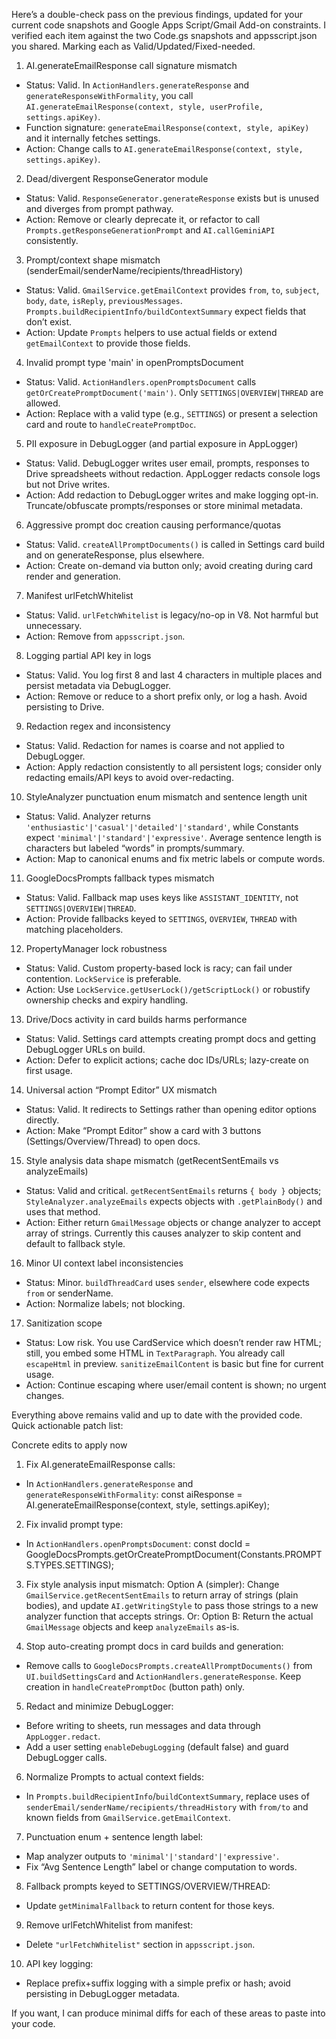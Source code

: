 Here’s a double-check pass on the previous findings, updated for your current code snapshots and Google Apps Script/Gmail Add-on constraints. I verified each item against the two Code.gs snapshots and appsscript.json you shared. Marking each as Valid/Updated/Fixed-needed.

1) AI.generateEmailResponse call signature mismatch
- Status: Valid. In `ActionHandlers.generateResponse` and `generateResponseWithFormality`, you call `AI.generateEmailResponse(context, style, userProfile, settings.apiKey)`.
- Function signature: `generateEmailResponse(context, style, apiKey)` and it internally fetches settings.
- Action: Change calls to `AI.generateEmailResponse(context, style, settings.apiKey)`.

2) Dead/divergent ResponseGenerator module
- Status: Valid. `ResponseGenerator.generateResponse` exists but is unused and diverges from prompt pathway.
- Action: Remove or clearly deprecate it, or refactor to call `Prompts.getResponseGenerationPrompt` and `AI.callGeminiAPI` consistently.

3) Prompt/context shape mismatch (senderEmail/senderName/recipients/threadHistory)
- Status: Valid. `GmailService.getEmailContext` provides `from`, `to`, `subject`, `body`, `date`, `isReply`, `previousMessages`. `Prompts.buildRecipientInfo/buildContextSummary` expect fields that don’t exist.
- Action: Update `Prompts` helpers to use actual fields or extend `getEmailContext` to provide those fields.

4) Invalid prompt type 'main' in openPromptsDocument
- Status: Valid. `ActionHandlers.openPromptsDocument` calls `getOrCreatePromptDocument('main')`. Only `SETTINGS|OVERVIEW|THREAD` are allowed.
- Action: Replace with a valid type (e.g., `SETTINGS`) or present a selection card and route to `handleCreatePromptDoc`.

5) PII exposure in DebugLogger (and partial exposure in AppLogger)
- Status: Valid. DebugLogger writes user email, prompts, responses to Drive spreadsheets without redaction. AppLogger redacts console logs but not Drive writes.
- Action: Add redaction to DebugLogger writes and make logging opt-in. Truncate/obfuscate prompts/responses or store minimal metadata.

6) Aggressive prompt doc creation causing performance/quotas
- Status: Valid. `createAllPromptDocuments()` is called in Settings card build and on generateResponse, plus elsewhere.
- Action: Create on-demand via button only; avoid creating during card render and generation.

7) Manifest urlFetchWhitelist
- Status: Valid. `urlFetchWhitelist` is legacy/no-op in V8. Not harmful but unnecessary.
- Action: Remove from `appsscript.json`.

8) Logging partial API key in logs
- Status: Valid. You log first 8 and last 4 characters in multiple places and persist metadata via DebugLogger.
- Action: Remove or reduce to a short prefix only, or log a hash. Avoid persisting to Drive.

9) Redaction regex and inconsistency
- Status: Valid. Redaction for names is coarse and not applied to DebugLogger.
- Action: Apply redaction consistently to all persistent logs; consider only redacting emails/API keys to avoid over-redacting.

10) StyleAnalyzer punctuation enum mismatch and sentence length unit
- Status: Valid. Analyzer returns `'enthusiastic'|'casual'|'detailed'|'standard'`, while Constants expect `'minimal'|'standard'|'expressive'`. Average sentence length is characters but labeled “words” in prompts/summary.
- Action: Map to canonical enums and fix metric labels or compute words.

11) GoogleDocsPrompts fallback types mismatch
- Status: Valid. Fallback map uses keys like `ASSISTANT_IDENTITY`, not `SETTINGS|OVERVIEW|THREAD`.
- Action: Provide fallbacks keyed to `SETTINGS`, `OVERVIEW`, `THREAD` with matching placeholders.

12) PropertyManager lock robustness
- Status: Valid. Custom property-based lock is racy; can fail under contention. `LockService` is preferable.
- Action: Use `LockService.getUserLock()/getScriptLock()` or robustify ownership checks and expiry handling.

13) Drive/Docs activity in card builds harms performance
- Status: Valid. Settings card attempts creating prompt docs and getting DebugLogger URLs on build.
- Action: Defer to explicit actions; cache doc IDs/URLs; lazy-create on first usage.

14) Universal action “Prompt Editor” UX mismatch
- Status: Valid. It redirects to Settings rather than opening editor options directly.
- Action: Make “Prompt Editor” show a card with 3 buttons (Settings/Overview/Thread) to open docs.

15) Style analysis data shape mismatch (getRecentSentEmails vs analyzeEmails)
- Status: Valid and critical. `getRecentSentEmails` returns `{ body }` objects; `StyleAnalyzer.analyzeEmails` expects objects with `.getPlainBody()` and uses that method.
- Action: Either return `GmailMessage` objects or change analyzer to accept array of strings. Currently this causes analyzer to skip content and default to fallback style.

16) Minor UI context label inconsistencies
- Status: Minor. `buildThreadCard` uses `sender`, elsewhere code expects `from` or senderName.
- Action: Normalize labels; not blocking.

17) Sanitization scope
- Status: Low risk. You use CardService which doesn’t render raw HTML; still, you embed some HTML in `TextParagraph`. You already call `escapeHtml` in preview. `sanitizeEmailContent` is basic but fine for current usage.
- Action: Continue escaping where user/email content is shown; no urgent changes.

Everything above remains valid and up to date with the provided code. Quick actionable patch list:

Concrete edits to apply now
1. Fix AI.generateEmailResponse calls:
- In `ActionHandlers.generateResponse` and `generateResponseWithFormality`:
  const aiResponse = AI.generateEmailResponse(context, style, settings.apiKey);

2. Fix invalid prompt type:
- In `ActionHandlers.openPromptsDocument`:
  const docId = GoogleDocsPrompts.getOrCreatePromptDocument(Constants.PROMPTS.TYPES.SETTINGS);

3. Fix style analysis input mismatch:
Option A (simpler): Change `GmailService.getRecentSentEmails` to return array of strings (plain bodies), and update `AI.getWritingStyle` to pass those strings to a new analyzer function that accepts strings. Or:
Option B: Return the actual `GmailMessage` objects and keep `analyzeEmails` as-is.

4. Stop auto-creating prompt docs in card builds and generation:
- Remove calls to `GoogleDocsPrompts.createAllPromptDocuments()` from `UI.buildSettingsCard` and `ActionHandlers.generateResponse`. Keep creation in `handleCreatePromptDoc` (button path) only.

5. Redact and minimize DebugLogger:
- Before writing to sheets, run messages and data through `AppLogger.redact`.
- Add a user setting `enableDebugLogging` (default false) and guard DebugLogger calls.

6. Normalize Prompts to actual context fields:
- In `Prompts.buildRecipientInfo`/`buildContextSummary`, replace uses of `senderEmail/senderName/recipients/threadHistory` with `from/to` and known fields from `GmailService.getEmailContext`.

7. Punctuation enum + sentence length label:
- Map analyzer outputs to `'minimal'|'standard'|'expressive'`.
- Fix “Avg Sentence Length” label or change computation to words.

8. Fallback prompts keyed to SETTINGS/OVERVIEW/THREAD:
- Update `getMinimalFallback` to return content for those keys.

9. Remove urlFetchWhitelist from manifest:
- Delete `"urlFetchWhitelist"` section in `appsscript.json`.

10. API key logging:
- Replace prefix+suffix logging with a simple prefix or hash; avoid persisting in DebugLogger metadata.

If you want, I can produce minimal diffs for each of these areas to paste into your code.